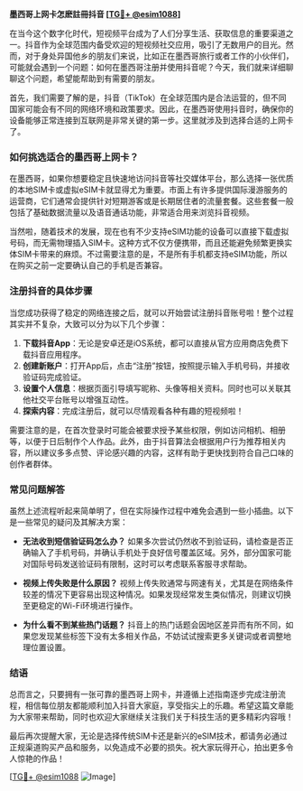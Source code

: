 **墨西哥上网卡怎麽註冊抖音 [[TG💪+ @esim1088](https://t.me/s/esim1088)]**

在当今这个数字化时代，短视频平台成为了人们分享生活、获取信息的重要渠道之一。抖音作为全球范围内备受欢迎的短视频社交应用，吸引了无数用户的目光。然而，对于身处异国他乡的朋友们来说，比如正在墨西哥旅行或者工作的小伙伴们，可能就会遇到一个问题：如何在墨西哥注册并使用抖音呢？今天，我们就来详细聊聊这个问题，希望能帮助到有需要的朋友。

首先，我们需要了解的是，抖音（TikTok）在全球范围内是合法运营的，但不同国家可能会有不同的网络环境和政策要求。因此，在墨西哥使用抖音时，确保你的设备能够正常连接到互联网是非常关键的第一步。这里就涉及到选择合适的上网卡了。

### 如何挑选适合的墨西哥上网卡？

在墨西哥，如果你想要稳定且快速地访问抖音等社交媒体平台，那么选择一张优质的本地SIM卡或虚拟eSIM卡就显得尤为重要。市面上有许多提供国际漫游服务的运营商，它们通常会提供针对短期游客或是长期居住者的流量套餐。这些套餐一般包括了基础数据流量以及语音通话功能，非常适合用来浏览抖音视频。

当然啦，随着技术的发展，现在也有不少支持eSIM功能的设备可以直接下载虚拟号码，而无需物理插入SIM卡。这种方式不仅方便携带，而且还能避免频繁更换实体SIM卡带来的麻烦。不过需要注意的是，不是所有手机都支持eSIM功能，所以在购买之前一定要确认自己的手机是否兼容。

### 注册抖音的具体步骤

当您成功获得了稳定的网络连接之后，就可以开始尝试注册抖音账号啦！整个过程其实并不复杂，大致可以分为以下几个步骤：

1. **下载抖音App**：无论是安卓还是iOS系统，都可以直接从官方应用商店免费下载抖音应用程序。
2. **创建新账户**：打开App后，点击“注册”按钮，按照提示输入手机号码，并接收验证码完成验证。
3. **设置个人信息**：根据页面引导填写昵称、头像等相关资料。同时也可以关联其他社交平台账号以增强互动性。
4. **探索内容**：完成注册后，就可以尽情观看各种有趣的短视频啦！

需要注意的是，在首次登录时可能会被要求授予某些权限，例如访问相机、相册等，以便于日后制作个人作品。此外，由于抖音算法会根据用户行为推荐相关内容，所以建议多多点赞、评论感兴趣的内容，这样有助于更快找到符合自己口味的创作者群体。

### 常见问题解答

虽然上述流程听起来简单明了，但在实际操作过程中难免会遇到一些小插曲。以下是一些常见的疑问及其解决方案：

- **无法收到短信验证码怎么办？**
  如果多次尝试仍然收不到验证码，请检查是否正确输入了手机号码，并确认手机处于良好信号覆盖区域。另外，部分国家可能对国际号码发送验证码有限制，这时可以考虑联系客服寻求帮助。

- **视频上传失败是什么原因？**
  视频上传失败通常与网速有关，尤其是在网络条件较差的情况下更容易出现这种情况。如果发现经常发生类似情况，则建议切换至更稳定的Wi-Fi环境进行操作。

- **为什么看不到某些热门话题？**
  抖音上的热门话题会因地区差异而有所不同，如果您发现某些标签下没有太多相关作品，不妨试试搜索更多关键词或者调整地理位置设置。

### 结语

总而言之，只要拥有一张可靠的墨西哥上网卡，并遵循上述指南逐步完成注册流程，相信每位朋友都能顺利加入抖音大家庭，享受指尖上的乐趣。希望这篇文章能为大家带来帮助，同时也欢迎大家继续关注我们关于科技生活的更多精彩内容哦！

最后再次提醒大家，无论是选择传统SIM卡还是新兴的eSIM技术，都请务必通过正规渠道购买产品和服务，以免造成不必要的损失。祝大家玩得开心，拍出更多令人惊艳的作品！

[[TG💪+ @esim1088](https://t.me/s/esim1088) ![Image](https://i.postimg.cc/4NQfJmqS/Snipaste-2025-05-13-00-14-12.png)]